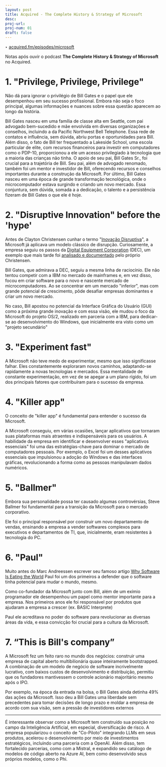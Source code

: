 ```yaml
---
layout: post
title: Acquired - The Complete History & Strategy of Microsoft
desc: 
proj-url:
proj-num: 01
draft: false
---
```


‣ [acquired.fm/episodes/microsoft](https://www.acquired.fm/episodes/microsoft)

Notas após ouvir o podcast **The Complete History & Strategy of Microsoft** no Acquired. 

# 1. "Privilege, Privilege, Privilege"

Não dá para ignorar o privilégio de Bill Gates e o papel que ele desempenhou em seu sucesso profissional. Embora não seja o foco principal, algumas informações e nuances sobre essa questão aparecem ao longo da história.

Bill Gates nasceu em uma família de classe alta em Seattle, com pai advogado bem-sucedido e mãe envolvida em diversas organizações e conselhos, incluindo a da Pacific Northwest Bell Telephone. Essa rede de contatos e influência, sem dúvida, abriu portas e oportunidades para Bill. Além disso, o fato de Bill ter frequentado a Lakeside School, uma escola particular de elite, com recursos financeiros para investir em computadores como o PDP-10, proporcionou a ele um acesso privilegiado à tecnologia que a maioria das crianças não tinha. O apoio de seu pai, Bill Gates Sr., foi crucial para a trajetória de Bill. Seu pai, além de advogado renomado, também foi um mentor e investidor de Bill, oferecendo recursos e conselhos importantes durante a construção da Microsoft. Por último, Bill Gates nasceu em uma época de grande transformação tecnológica, onde o microcomputador estava surgindo e criando um novo mercado. Essa conjuntura, sem dúvida, somada a a dedicação, o talento e a persistência fizeram de Bill Gates o que ele é hoje. 

# 2. "Disruptive Innovation" before the 'hype'

Antes de Clayton Christensen cunhar o termo "[Inovação Disruptiva](https://hbr.org/2015/12/what-is-disruptive-innovation)", a Microsoft já aplicava um modelo clássico de disrupção. Curiosamente, a empresa seguiu os passos da [Digital Equipment Corporation](https://pt.wikipedia.org/wiki/Digital_Equipment_Corporation) (DEC), um exemplo que mais tarde foi [analisado e documentado](https://www.harvardmagazine.com/2014/06/disruptive-genius) pelo próprio Christensen.

Bill Gates, que admirava a DEC, seguiu a mesma linha de raciocínio. Ele não tentou competir com a IBM no mercado de mainframes e, em vez disso, focou em criar software para o novo e nascente mercado de microcomputadores. Ao se concentrar em um mercado "inferior", mas com grande potencial de crescimento, pôde desafiar empresas dominantes e criar um novo mercado. 

No caso, Bill apostou no potencial da Interface Gráfica do Usuário (GUI) como a próxima grande inovação e com essa visão, ele mudou o foco da Microsoft do projeto OS/2, realizado em parceria com a IBM, para dedicar-se ao desenvolvimento do Windows, que inicialmente era visto como um "projeto secundário"

# 3. "Experiment fast" 

A Microsoft não teve medo de experimentar, mesmo que isso significasse falhar. Eles constantemente exploraram novos caminhos, adaptando-se rapidamente a novas tecnologias e mercados. Essa mentalidade de constante experimentação, em vez de se apegar a um plano rígido, foi um dos principais fatores que contribuíram para o sucesso da empresa.

# 4. "Killer app"

O conceito de "killer app"  é fundamental para entender o sucesso da Microsoft. 

A Microsoft conseguiu, em várias ocasiões, lançar aplicativos que tornaram suas plataformas mais atraentes e indispensáveis para os usuários. A habilidade da empresa em identificar e desenvolver esses "aplicativos essenciais" foi uma das estratégias-chave para dominar o mercado de computadores pessoais. Por exemplo, o Excel foi um desses aplicativos essenciais que impulsionou a adoção do Windows e das interfaces gráficas, revolucionando a forma como as pessoas manipulavam dados numéricos.

# 5. "Ballmer"

Embora sua personalidade possa ter causado algumas controvérsias, Steve Ballmer foi fundamental para a transição da Microsoft para o mercado corporativo. 

Ele foi o principal responsável por construir um novo departamento de vendas, ensinando a empresa a vender softwares complexos para executivos e departamentos de TI, que, inicialmente, eram resistentes à tecnologia do PC.

# 6. "Paul"

Muito antes do Marc Andreessen escrever seu famoso artigo [Why Software Is Eating the World](https://a16z.com/why-software-is-eating-the-world/) Paul foi um dos primeiros a defender que o software tinha potencial para mudar o mundo, mesmo. 

Como co-fundador da Microsoft junto com Bill, além de um exímio programador ele desempenhou um papel como mentor importante para a empresa. Nos primeiros anos ele foi responsável por produtos que ajudaram a empresa a crescer (ex. BASIC Interprete)

Paul ele acreditava no poder do software para revolucionar as diversas áreas da vida, e essa convicção foi crucial para a cultura da Microsoft.

# 7. “This is Bill's company”

A Microsoft fez um feito raro no mundo dos negócios: construir uma empresa de capital aberto multibilionária quase inteiramente bootstrapped. A combinação de um modelo de negócio de software incrivelmente lucrativo, com baixos custos de desenvolvimento e distribuição, permitiu que os fundadores mantivessem o controle acionário majoritário mesmo após o IPO. 

Por exemplo, na época da entrada na bolsa, o Bill Gates ainda detinha 49% das ações da Microsoft. Isso deu a Bill Gates uma liberdade sem precedentes para tomar decisões de longo prazo e moldar a empresa de acordo com sua visão, sem a pressão de investidores externos 

---

É interessante observar como a Microsoft tem construído sua posição no campo da Inteligência Artificial, em especial, diversificação de risco. A empresa popularizou o conceito de "Co-Piloto" integrando LLMs em seus produtos, acelerou o desenvolvimento por meio de investimentos estratégicos, incluindo uma parceria com a OpenAI. Além disso, tem fortalecido parcerias, como com a Mistral, e expandido seu catálogo de modelos de código aberto na Azure AI, bem como desenvolvido seus próprios modelos, como o Phi.  









